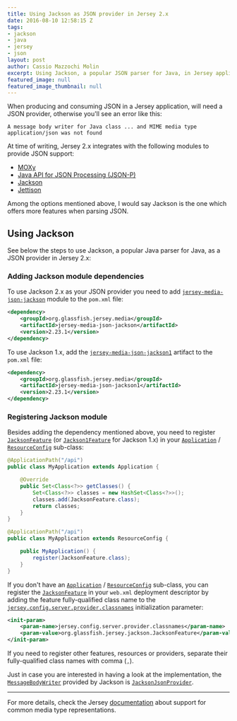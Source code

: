 ```yaml
---
title: Using Jackson as JSON provider in Jersey 2.x
date: 2016-08-10 12:58:15 Z
tags:
- jackson
- java
- jersey
- json
layout: post
author: Cassio Mazzochi Molin
excerpt: Using Jackson, a popular JSON parser for Java, in Jersey applications.
featured_image: null
featured_image_thumbnail: null
---
```


When producing and consuming JSON in a Jersey application, will need a JSON provider, otherwise you'll see an error like this:

```nocode
A message body writer for Java class ... and MIME media type application/json was not found
```

At time of writing, Jersey 2.x integrates with the following modules to provide JSON support:

- [MOXy][1]
- [Java API for JSON Processing (JSON-P)][2]
- [Jackson][3]
- [Jettison][4]

Among the options mentioned above, I would say Jackson is the one which offers more features when parsing JSON.

## Using Jackson

See below the steps to use Jackson, a popular Java parser for Java, as a JSON provider in Jersey 2.x:

### Adding Jackson module dependencies

To use Jackson 2.x as your JSON provider you need to add [`jersey-media-json-jackson`][5] module to the `pom.xml` file:

```xml
<dependency>
    <groupId>org.glassfish.jersey.media</groupId>
    <artifactId>jersey-media-json-jackson</artifactId>
    <version>2.23.1</version>
</dependency>
```

To use Jackson 1.x, add the [`jersey-media-json-jackson1`][5] artifact to the `pom.xml` file:

```xml
<dependency>
    <groupId>org.glassfish.jersey.media</groupId>
    <artifactId>jersey-media-json-jackson1</artifactId>
    <version>2.23.1</version>
</dependency>
```

### Registering Jackson module

Besides adding the dependency mentioned above, you need to register [`JacksonFeature`][6] (or [`Jackson1Feature`][7] for Jackson 1.x) in your [`Application`][8] / [`ResourceConfig`][9] sub-class:

```java
@ApplicationPath("/api")
public class MyApplication extends Application {

    @Override
    public Set<Class<?>> getClasses() {
        Set<Class<?>> classes = new HashSet<Class<?>>();
        classes.add(JacksonFeature.class);
        return classes;
    }
}
```

```java
@ApplicationPath("/api")
public class MyApplication extends ResourceConfig {

    public MyApplication() {
        register(JacksonFeature.class);
    }
}
```

If you don't have an [`Application`][8] / [`ResourceConfig`][9] sub-class, you can register the [`JacksonFeature`][6] in your `web.xml` deployment descriptor by adding the feature fully-qualified class name to the [`jersey.config.server.provider.classnames`][10] initialization parameter:

```xml
<init-param>
    <param-name>jersey.config.server.provider.classnames</param-name>
    <param-value>org.glassfish.jersey.jackson.JacksonFeature</param-value>
</init-param>
```

If you need to register other features, resources or providers, separate their fully-qualified class names with comma (`,`).

Just in case you are interested in having a look at the implementation, the [`MessageBodyWriter`][11] provided by Jackson is [`JacksonJsonProvider`][12].

---

For more details, check the Jersey [documentation][13] about support for common media type representations.

[1]: https://jersey.java.net/documentation/latest/media.html#json.moxy
[10]: https://jersey.java.net/project-info/2.23.1/jersey/project/jersey-media-json-jackson1/dependencies.html
[11]: http://docs.oracle.com/javaee/7/api/javax/ws/rs/ext/MessageBodyWriter.html
[12]: http://fasterxml.github.io/jackson-jaxrs-providers/javadoc/2.8/com/fasterxml/jackson/jaxrs/json/JacksonJsonProvider.html
[13]: https://jersey.github.io/documentation/latest/media.html
[2]: https://jersey.github.io/documentation/latest/media.html#json.json-p
[3]: https://jersey.github.io/documentation/latest/media.html#json.jackson
[4]: https://jersey.github.io/documentation/latest/media.html#json.jettison
[5]: https://jersey.github.io/project-info/2.23.1/jersey/project/jersey-media-json-jackson/dependencies.html
[6]: https://jersey.github.io/apidocs/2.23.1/jersey/org/glassfish/jersey/jackson/JacksonFeature.html
[7]: https://jersey.github.io/apidocs/2.23.1/jersey/org/glassfish/jersey/jackson1/Jackson1Feature.html
[8]: https://jersey.github.io/apidocs/2.23.1/jersey/javax/ws/rs/core/Application.html
[9]: https://jersey.github.io/apidocs/2.23.1/jersey/org/glassfish/jersey/server/ResourceConfig.html
